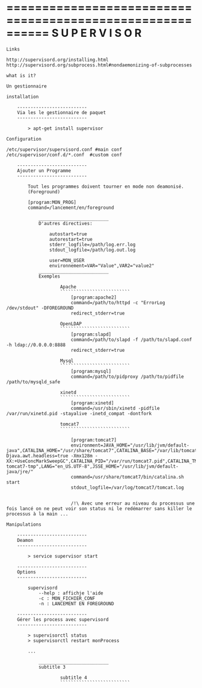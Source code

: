 ==========================================================
                       S U P E R V I S O R
==========================================================

~~~~~~~~~~~~~~~~~~~~~~~~~~
Links
~~~~~~~~~~~~~~~~~~~~~~~~~~

    http://supervisord.org/installing.html
    http://supervisord.org/subprocess.html#nondaemonizing-of-subprocesses

~~~~~~~~~~~~~~~~~~~~~~~~~~
what is it?
~~~~~~~~~~~~~~~~~~~~~~~~~~

    Un gestionnaire

~~~~~~~~~~~~~~~~~~~~~~~~~~
installation
~~~~~~~~~~~~~~~~~~~~~~~~~~

        --------------------------
        Via les le gestionnaire de paquet
        --------------------------

            > apt-get install supervisor

~~~~~~~~~~~~~~~~~~~~~~~~~~
Configuration
~~~~~~~~~~~~~~~~~~~~~~~~~~

    /etc/supervisor/supervisord.conf #main conf
    /etc/supervisor/conf.d/*.conf  #custom conf

        --------------------------
        Ajouter un Programme
        --------------------------

            Tout les programmes doivent tourner en mode non deamonisé.
            (Foreground)

            [program:MON_PROG]
            command=/lancement/en/foreground

                __________________________
                D'autres directives:

                    autostart=true
                    autorestart=true
                    stderr_logfile=/path/log.err.log
                    stdout_logfile=/path/log.out.log

                    user=MON_USER
                    environnement=VAR="Value",VAR2="value2"
                __________________________
                Exemples

                        Apache
                        ``````````````````````````
                            [program:apache2]
                            command=/path/to/httpd -c "ErrorLog /dev/stdout" -DFOREGROUND
                            redirect_stderr=true

                        OpenLDAP
                        ``````````````````````````
                            [program:slapd]
                            command=/path/to/slapd -f /path/to/slapd.conf -h ldap://0.0.0.0:8888
                            redirect_stderr=true

                        Mysql
                        ``````````````````````````
                            [program:mysql]
                            command=/path/to/pidproxy /path/to/pidfile /path/to/mysqld_safe

                        xinetd
                        ``````````````````````````
                            [program:xinetd]
                            command=/usr/sbin/xinetd -pidfile /var/run/xinetd.pid -stayalive -inetd_compat -dontfork

                        tomcat7
                        ``````````````````````````

                            [program:tomcat7]
                            environment=JAVA_HOME="/usr/lib/jvm/default-java",CATALINA_HOME="/usr/share/tomcat7",CATALINA_BASE="/var/lib/tomcat7",JAVA_OPTS="-Djava.awt.headless=true -Xmx128m -XX:+UseConcMarkSweepGC",CATALINA_PID="/var/run/tomcat7.pid",CATALINA_TMPDIR="/tmp/tomcat7-tomcat7-tmp",LANG="en_US.UTF-8",JSSE_HOME="/usr/lib/jvm/default-java/jre/"
                            command=/usr/share/tomcat7/bin/catalina.sh start
                            stdout_logfile=/var/log/tomcat7/tomcat.log

                            
                            /!\ Avec une erreur au niveau du processus une fois lancé on ne peut voir son status ni le redémarrer sans killer le processus à la main ...

~~~~~~~~~~~~~~~~~~~~~~~~~~
Manipulations
~~~~~~~~~~~~~~~~~~~~~~~~~~
        --------------------------
        Deamon
        --------------------------

            > service supervisor start

        --------------------------
        Options
        --------------------------

            supervisord 
                --help : affichje l'aide
                -c : MON_FICHIER_CONF
                -n : LANCEMENT EN FOREGROUND

        --------------------------
        Gérer les process avec supervisord
        --------------------------

            > supervisorctl status
            > supervisorctl restart monProcess

            ...

                __________________________
                subtitle 3

                        subtitle 4
                        ``````````````````````````
